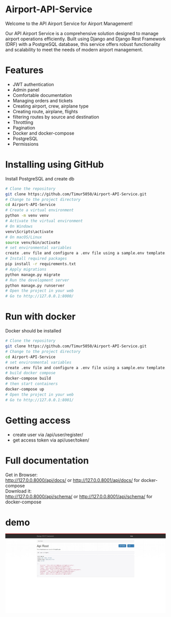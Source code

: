 ﻿# Airport-API-Service

Welcome to the API Airport Service for Airport Management!

Our API Airport Service is a comprehensive solution designed to manage airport operations efficiently. Built using Django and Django Rest Framework (DRF) with a PostgreSQL database, this service offers robust functionality and scalability to meet the needs of modern airport management.

# Features
- JWT authentication
- Admin panel
- Comfortable documentation
- Managing orders and tickets
- Creating airport, crew, airplane type
- Creating route, airplane, flights
- filtering routes by source and destination
- Throttling
- Pagination
- Docker and docker-compose
- PostgreSQL
- Permissions

# Installing using GitHub
Install PostgreSQL and create db
```sh
# Clone the repository
git clone https://github.com/Timur5050/Airport-API-Service.git
# Change to the project directory
cd Airport-API-Service
# Create a virtual environment
python -m venv venv
# Activate the virtual environment
# On Windows
venv\Scripts\activate
# On macOS/Linux
source venv/bin/activate
# set environmental variables
create .env file and configure a .env file using a sample.env template.
# Install required packages
pip install -r requirements.txt
# Apply migrations
python manage.py migrate
# Run the development server
python manage.py runserver
# Open the project in your web
# Go to http://127.0.0.1:8000/
```

# Run with docker
Docker should be installed
```sh
# Clone the repository
git clone https://github.com/Timur5050/Airport-API-Service.git
# Change to the project directory
cd Airport-API-Service
# set environmental variables
create .env file and configure a .env file using a sample.env template.
# build docker compose
docker-compose build
# then start containers
docker-compose up
# Open the project in your web
# Go to http://127.0.0.1:8001/
```

# Getting access
- create user via /api/user/register/
- get access token via api/user/token/

# Full documentation
Get in Browser:
<br>
http://127.0.0.8000/api/docs/ or http://127.0.0.8001/api/docs/ for docker-compose
<br>
Download it:
<br>
http://127.0.0.8000/api/schema/ or http://127.0.0.8001/api/schema/ for docker-compose

# demo
![Website Interface](demo.jpg)
